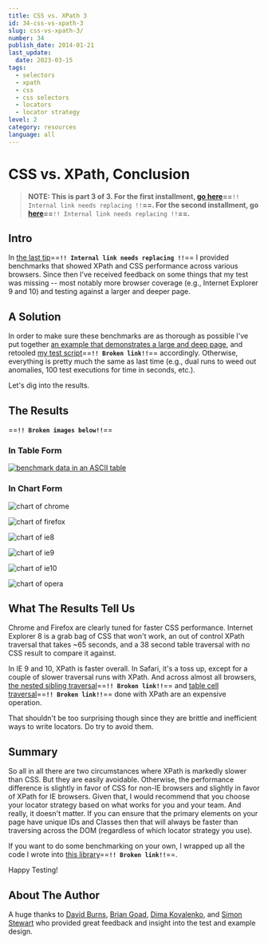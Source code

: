 ```yaml
---
title: CSS vs. XPath 3
id: 34-css-vs-xpath-3
slug: css-vs-xpath-3/
number: 34
publish_date: 2014-01-21
last_update:
  date: 2023-03-15
tags:
  - selectors
  - xpath
  - css
  - css selectors
  - locators
  - locator strategy
level: 2
category: resources
language: all
---
```


# CSS vs. XPath, Conclusion

>**NOTE: This is part 3 of 3. For the first installment, [go here](http://elementalselenium.com/tips/32-xpath-vs-css)==**`!! Internal link needs replacing !!`**==. For the second installment, go [here](http://elementalselenium.com/tips/33-xpath-vs-css-revisited)==**`!! Internal link needs replacing !!`**==.**

## Intro

In [the last tip](http://elementalselenium.com/tips/33-xpath-vs-css-revisited)==**`!! Internal link needs replacing !!`**== I provided benchmarks that showed XPath and CSS performance across various browsers. Since then I've received feedback on some things that my test was missing -- most notably more browser coverage (e.g., Internet Explorer 9 and 10) and testing against a larger and deeper page.

## A Solution

In order to make sure these benchmarks are as thorough as possible I've put together [an example that demonstrates a large and deep page](http://the-internet.herokuapp.com/large), and retooled [my test script](https://github.com/tourdedave/selenium-benchmark/blob/master/lib/page-objects/large_dom.rb)==**`!! Broken link!!`**== accordingly. Otherwise, everything is pretty much the same as last time (e.g., dual runs to weed out anomalies, 100 test executions for time in seconds, etc.).

Let's dig into the results.

## The Results

==**`!! Broken images below!!`**==

### In Table Form

[![benchmark data in an ASCII table](./../images/full-benchmark-data.png)](./../images/full-benchmark-data.png)

### In Chart Form

![chart of chrome](./../images/chart-chrome.png)

![chart of firefox](./../images/chart-firefox.png)

![chart of ie8](./../images/chart-ie8.png)

![chart of ie9](./../images/chart-ie9.png)

![chart of ie10](./../images/chart-ie10.png)

![chart of opera](./../images/chart-opera.png)

## What The Results Tell Us

Chrome and Firefox are clearly tuned for faster CSS performance. Internet Explorer 8 is a grab bag of CSS that won't work, an out of control XPath traversal that takes ~65 seconds, and a 38 second table traversal with no CSS result to compare it against.

In IE 9 and 10, XPath is faster overall. In Safari, it's a toss up, except for a couple of slower traversal runs with XPath. And across almost all browsers, [the nested sibling traversal](https://github.com/tourdedave/selenium-benchmark/blob/master/lib/page-objects/large_dom.rb#L13)==**`!! Broken link!!`**== and [table cell traversal](https://github.com/tourdedave/selenium-benchmark/blob/master/lib/page-objects/large_dom.rb#L41)==**`!! Broken link!!`**== done with XPath are an expensive operation.

That shouldn't be too surprising though since they are brittle and inefficient ways to write locators. Do try to avoid them.

## Summary

So all in all there are two circumstances where XPath is markedly slower than CSS. But they are easily avoidable. Otherwise, the performance difference is slightly in favor of CSS for non-IE browsers and slightly in favor of XPath for IE browsers. Given that, I would recommend that you choose your locator strategy based on what works for you and your team. And really, it doesn't matter. If you can ensure that the primary elements on your page have unique IDs and Classes then that will always be faster than traversing across the DOM (regardless of which locator strategy you use).

If you want to do some benchmarking on your own, I wrapped up all the code I wrote into [this library](https://github.com/tourdedave/selenium-benchmark)==**`!! Broken link!!`**==.

Happy Testing!

## About The Author

A huge thanks to [David Burns](https://twitter.com/AutomatedTester), [Brian Goad](https://twitter.com/bbbco), [Dima Kovalenko](https://twitter.com/dimacus), and [Simon Stewart](https://twitter.com/shs96c) who provided great feedback and insight into the test and example design.
